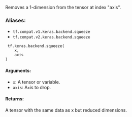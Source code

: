 
Removes a 1-dimension from the tensor at index "axis".
### Aliases:
- `tf.compat.v1.keras.backend.squeeze`
- `tf.compat.v2.keras.backend.squeeze`

```
 tf.keras.backend.squeeze(
    x,
    axis
)
```
#### Arguments:
- `x`: A tensor or variable.
- `axis`: A`x`is to drop.
#### Returns:

A tensor with the same data as x but reduced dimensions.
